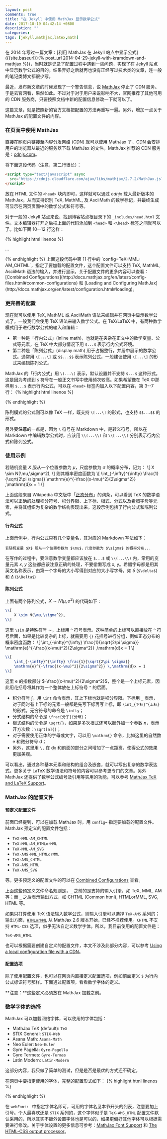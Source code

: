 ```yaml
---
layout: post
comments: true
title: "在 Jekyll 中使用 MathJax 显示数学公式"
date: 2017-10-19 04:42:14 +0800
description: ""
categories: 
tags: [jekyll,mathjax,latex,math]
---
```


在 2014 年写过一篇文章：[利用 MathJax 在 Jekyll 站点中显示公式]({{site.baseurl}}{% post_url 2014-04-29-jekyll-with-kramdown-and-mathjax %})，当时就是记录了配置过程中遇到一些问题，实现了在 Jekyll 站点中显示数学公式的目的。结果弄好之后就再也没有正经写过技术类的文章，连一般的笔记类博文都很少写。

最近，发布新文章的时候发现了一个警告信息，说 [MathJax](https://www.mathjax.org/) 停止了 CDN 服务。于是去官网看，果然如此。不过对于对于用户来说影响不大，官网推荐了其他可用的 CDN 服务商，只要按照文档中新的配置信息修改一下就可以了。

这篇文章，就是按照新的官方文档把配置的方法再重写一遍。另外，增加一点关于 MathJax 的配置文件的内容。

### 在页面中使用 MathJax
直接在网页内链接至内容分发网络 (CDN) 就可以使用 MathJax 了，CDN 会安排用户的浏览器从最近的服务器下载 MathJax 的文件。MathJax 推荐的 CDN 服务是：[cdnjs.com](https://cdnjs.com/)。

将下面这段代码（注意，第二行很长）：
```html
<script type="text/javascript" async
  src="https://cdnjs.cloudflare.com/ajax/libs/mathjax/2.7.2/MathJax.js?config=TeX-MML-AM_CHTML">
</script>
```
放在 HTML 文件的 `<head>` 块内即可，这样就可以通过 *cdnjx* 载入最新版本的 MathJax，从而支持识别 TeX, MathML, 及 AsciiMath 的数学标记，并最终生成可显示在网页页面中的数学公式和符号等。

对于一般的 Jekyll 站点来说，找到博客站点根目录下的 `_includes/head.html` 文件。文本编辑器打开之后把上面的代码添加到 `<head>` 和 `<\head>` 标签之间就可以了。比如下面 10--12 行这样：

{% highlight html linenos %}
<head>
  <meta charset="utf-8">
  <meta http-equiv="X-UA-Compatible" content="IE=edge">
  <meta name="viewport" content="width=device-width, initial-scale=1">

  ...

  <!-- MathJax Support -->
  <!-- Use cdnjs as CDN providor -->
  <script type="text/javascript" async
    src="https://cdnjs.cloudflare.com/ajax/libs/mathjax/2.7.2/MathJax.js?config=TeX-MML-AM_CHTML">
  </script>
</head>
{% endhighlight %}
上面这段代码中第 11 行中的 `config=TeX-MML-AM_CHTML`，指定了要加载的配置文件，这个配置文件可以支持 TeX, MathML, AsciiMath 语法的输入，并进行显示。关于配置文件的更多内容可以查看：[Combined Configurations](http://docs.mathjax.org/en/latest/config-files.html#common-configurations) 和 [Loading and Configuring MathJax](http://docs.mathjax.org/en/latest/configuration.html#loading)。

### 更完善的配置
现在就可以使用 TeX, MathML 或 AsciiMath 语法来编辑并在网页中显示数学公式了。一般我们会使用 TeX 语法来输入数学公式。在 TeX/LaTeX 中，有两种数学模式用于进行数学公式的输入和编辑：
- 第一种是「行内公式」(inline math)，也就是在夹杂在正文中的数学变量、公式等元素，在 TeX 中大部分情况下用 `$...$` 表示行内公式环境。
- 第二种是「陈列公式」(display math) 用于占据整行，并居中展示的数学公式。通常用 `\[...\]` 或 `$$...$$` 表示陈列公式，一般建议使用 `\[...\]` 的形式来编辑陈列公式。

MathJax 的「行内公式」用 `\(...\)` 表示，默认设置并不支持 `$...$` 这种形式。这是因为考虑到 `$` 符号在一般正文书写中使用频次较高。如果希望像在 TeX 中那样用 `$...$` 表示行内公式，可以在 `<head>` 标签内加入以下配置内容，第 3--7 行：
{% highlight html linenos %}
  <!-- MathJax Support -->
  <!-- Use '$' for inline math mode -->
  <script type="text/x-mathjax-config">
  MathJax.Hub.Config({
    tex2jax: { 
      inlineMath: [ ['$','$'], ['\\(','\\)'] ],
      processEscapes: true
    }
  });
  </script>
  <!-- Use cdnjs as CDN provider -->
  <script type="text/javascript" async
    src="https://cdnjs.cloudflare.com/ajax/libs/mathjax/2.7.2/MathJax.js?config=TeX-MML-AM_CHTML">
  </script>
</head>
{% endhighlight %}

陈列模式的公式则可以像 TeX 一样，既支持 `\[...\]` 的形式，也支持 `$$...$$` 的形式。

另外要**注意**的一点是，因为 `\` 符号在 Markdown 中，是转义符号，所以在 Markdown 中编辑数学公式时，应该用 `\\(...\\)` 和 `\\[...\\]` 分别表示行内公式和陈列公式。

### 使用示例
若随机变量 $X$ 服从一个位置参数为 $\mu$，尺度参数为 $\sigma$ 的概率分布，记为：
\\[
    X \sim N(\mu,\sigma^2),
\\]
则其概率密度函数为
\\[ 
    \int_{-\infty}^{\infty} \frac{1}{\sqrt{2\pi \sigma}} 
    \mathrm{e}^{-\frac{(x-\mu)^2}{2\sigma^2}} \,\mathrm{d}x = 1 
\\]

上面这段来自 Wikipedia 中文版中「[正态分布](https://zh.wikipedia.org/wiki/正态分布)」的词条，可以看到 TeX 的数学语法可以正确的处理积分符号、积分界限、上下标、根式、分式以及希腊字母等元素，并将其组织为复杂的数学结构表现出来。这段示例包括了行内公式和陈列公式。

#### 行内公式
上面示例中，行内公式只有几个变量名，其对应的 Markdown 写法如下：
```
若随机变量 $X$ 服从一个位置参数为 $\mu$，尺度参数为 $\sigma$ 的概率分布...
```
在写作的过程中，要注意数学变量都应该放在 `$...$` 或 `\\(...\\)` 内，常用的变量元素 $x$, $y$ 这些都应该注意正确的处理，不要偷懒写成 x, y。希腊字母都是用其英文名称表示，由第一个字母的大小写得到对应的大小写字母，如 $\delta$ (`$\delta$`)  和 $\Delta$ (`$\Delta$`)

#### 陈列公式
上面有两个陈列公式，$X \sim N(\mu, \sigma^2)$ 的代码如下：
```latex
\\[
    X \sim N(\mu,\sigma^2),
\\]
```
这里 `\sim` 是特殊符号 $\sim$，上标用 `^` 符号表示。这种简单的上标可以直接放在 `^` 符号后面，如果是比较复杂的上标，就需要用 `{}` 花括号进行分组，例如正态分布的概率密度函数：
\\[ 
    \int_{-\infty}^{\infty} \frac{1}{\sqrt{2\pi \sigma}} 
    \mathrm{e}^{-\frac{(x-\mu)^2}{2\sigma^2}} \,\mathrm{d}x = 1 
\\]
```latex
\\[ 
    \int_{-\infty}^{\infty} \frac{1}{\sqrt{2\pi \sigma}} 
    \mathrm{e}^{-\frac{(x-\mu)^2}{2\sigma^2}} \,\mathrm{d}x = 1 
\\]
```
这里 $\mathrm{e}$ 的指数部分 $-\frac{(x-\mu)^2}{2\sigma^2}$，整个是一个上标元素，因此用花括号将其作为一个整体放在上标符号 `^` 的后面。

- 积分符号 $\int$，用 `\int` 命令表示，其上下标也就是积分界限。下标用 `_` 表示，对于同时有上下标的元素一般都是先写下标再写上标，即 `\int_{下标}^{上标}`的形式。无穷符号的命令是 `\infty`；
- 分式结构的命令是 `\frac{分子}{分母}`；
- 根式结构的命令是 `\sqrt{}`，如果是多次根式还可以额外加一个参数 $n$，表示开方次数：`\sqrt[n]{}`；
- 对于需要使用正体的字母或文字，可以用 `\mathrm{}` 命令，比如这里的自然数 $\mathrm{e}$ 和微分符号 $\mathrm{d}$；
- 另外，这里用 `\,` 在 $\mathrm{d}x$ 和前面的部分之间增加了一点距离，使得公式的效果更加美观。

可以看出，通过各种基本元素和结构的组合及嵌套，就可以写出复杂的数学表达式。更多关于 LaTeX 数学语法和符号的内容可以参考更专门的文章。另外 MathJax 还提供了数学公式编号及引用等实用的功能，可以参考 [MathJax TeX and LaTeX Support](http://docs.mathjax.org/en/latest/tex.html)。

### MathJax 的配置文件
#### 预定义配置文件
前面已经提到，可以在加载 MathJax 时，用 `config=` 指定要加载的配置文件。MathJax 预定义的配置文件包括：

- `TeX-MML-AM_CHTML`
- `TeX-MML-AM_HTMLorMML`
- `TeX-MML-AM_SVG`
- `TeX-AMS-MML_HTMLorMML`
- `TeX-AMS_CHTML`
- `TeX-AMS_HTML`
- `TeX-AMS_SVG`

等。更多预定义的配置文件的可以在 [Combined Configurations](http://docs.mathjax.org/en/latest/config-files.html) 查看。

上面这些预定义文件命名规则是，`_` 之前的是支持的输入引擎，如 TeX, MML, AM 等；而 `_` 之后表示输出方式，如 CHTML (Common html), HTMLorMML, SVG, HTML 等。

如果只打算使用 TeX 语法输入数学公式，则输入引擎可以选择 `TeX-AMS` 系列的；输出方面，[`HTMLorMML`](http://docs.mathjax.org/en/latest/options/output-processors/MMLorHTML.html#configure-mmlorhtml) 从 MathJax 2.6 版本开始，已经不推荐使用。`CHTML` 不支持 `HTML-CSS` 选项，似乎无法自定义数学字体。所以，我目前使用的配置文件是：
```
TeX-AMS_HTML
```

也可以根据需要创建自定义的配置文件，本文不涉及此部分内容，可以参考 [Using a local configuration file with a CDN](http://docs.mathjax.org/en/latest/configuration.html#using-a-local-configuration-file-with-a-cdn)。

#### 配置选项
除了使用配置文件，也可以在网页内直接定义配置选项，例如前面定义 `$` 为行内公式标识符号那样。下面通过配置项，看看数学字体的定义。

**注意：**这些定义必须放在 MathJax 加载之前。

### 数学字体的选择
MathJax 可以加载网络字体，可以使用的字体包括：
- MathJax TeX (default): `TeX`
- STIX General: `STIX-Web`
- Asana Math: `Asana-Math`
- Neo Euler: `Neo-Euler`
- Gyre Pagella: `Gyre-Pagella`
- Gyre Termes: `Gyre-Termes`
- Latin Modern: `Latin-Modern`

这部分内容，我只做了简单的测试，但是是否是最优的方式还不确定。

在网页中要指定使用的字体，完整的配置形式如下：
{% highlight html linenos %}
<!-- MathJax Support -->
<!-- Personal Configuration -->
<!-- Aviable math fonts: "TeX","STIX","Asana-Math", "Gyre-Pagella", 
   "Gyre-Termes", "Latin-Modern", "Neo-Euler" -->
<script type="text/x-mathjax-config">
MathJax.Hub.Config({
  tex2jax: {
    inlineMath: [['$','$'], ['\\(', '\\)']],
    processEscapes: true
  },
  "HTML-CSS": {
    availableFonts: [],
    preferredFont: null,
    webFont: "STIX-Web",
    imageFont: null
  }
});
</script>
<!-- Use cdnjs as CDN providor -->
<script type="text/javascript" async
  src="https://cdnjs.cloudflare.com/ajax/libs/mathjax/2.7.2/MathJax.js?config=TeX-AMS_HTML">
</script>
{% endhighlight %}

在 `webFont: ` 中指定字体名即可，可用的字体名见本节开头的列表，注意要加上引号。个人最喜欢还是 `STIX` 系列的，这个字体似乎是 `TeX-AMS_HTML` 配置文件默认采用的，所以其实不额外设置字体也是可以的，如果更偏好其他字体可以根据需要进行修改。关于字体设置的更多信息可参考：[MathJax Font Support](http://docs.mathjax.org/en/latest/font-support.html) 和 [The HTML-CSS output processor](http://docs.mathjax.org/en/latest/options/output-processors/HTML-CSS.html#the-html-css-output-processor)。

